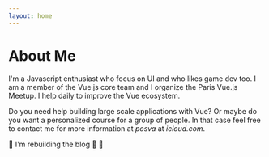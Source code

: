 ```yaml
---
layout: home
---
```


# About Me

I'm a Javascript enthusiast who focus on UI and who likes game dev too. I am a member of the Vue.js core team and I organize the Paris Vue.js Meetup. I help daily to improve the Vue ecosystem.

Do you need help building large scale applications with Vue? Or maybe do you want a personalized course for a group of people. In that case feel free to contact me for more information at _posva_ at _icloud.com_.

:construction: I'm rebuilding the blog :construction: 🚧
